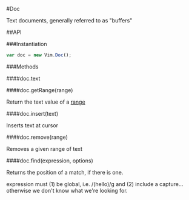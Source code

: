 #Doc

Text documents, generally referred to as "buffers"

##API

###Instantiation

```javascript
var doc = new Vim.Doc();
```

###Methods

####doc.text



####doc.getRange(range)

Return the text value of a [range](Types.md#range)


####doc.insert(text)

Inserts text at cursor

####doc.remove(range)

Removes a given range of text


####doc.find(expression, options)

Returns the position of a match, if there is one.

expression must (1) be global, i.e. /(hello)/g and (2) include a capture... otherwise we don't know what we're looking for.


